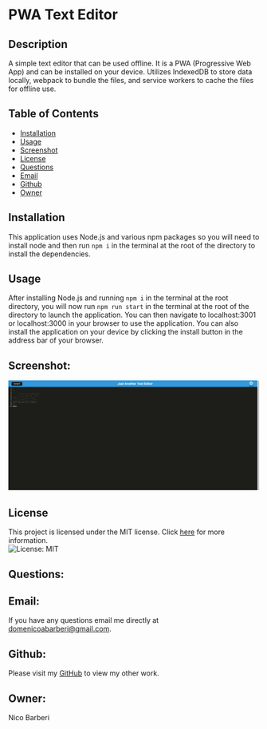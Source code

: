 # PWA Text Editor

## Description
A simple text editor that can be used offline. It is a PWA (Progressive Web App) and can be installed on your device. 
Utilizes IndexedDB to store data locally, webpack to bundle the files, and service workers to cache the files for offline use.

## Table of Contents

* [Installation](#installation)
* [Usage](#usage)
* [Screenshot](#screenshot)
* [License](#license)
* [Questions](#Questions)
* [Email](#Email)
* [Github](#Github)
* [Owner](#Owner)

## Installation
This application uses Node.js and various npm packages so you will need to install node and then run ```npm i``` in the terminal at the root of the directory to install the dependencies.

## Usage
After installing Node.js and running ```npm i``` in the terminal at the root directory, you will now run ```npm run start``` in the terminal at the root of the directory to launch the application. You can then navigate to localhost:3001 or localhost:3000 in your browser to use the application. You can also install the application on your device by clicking the install button in the address bar of your browser.

## Screenshot:
![Screenshot of Application](./assets/images/screenshot.png)

## License
This project is licensed under the MIT license. Click [here](https://opensource.org/licenses/MIT) for more information.<br>
![License: MIT](https://img.shields.io/badge/License-MIT-yellow.svg)


## Questions:
## Email:
If you have any questions email me directly at domenicoabarberi@gmail.com.

## Github:
Please visit my [GitHub](https://github.com/DomenicoBarb) to view my other work.

## Owner:
Nico Barberi
